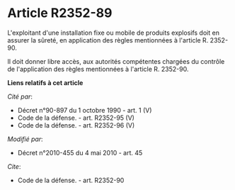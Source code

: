 # Article R2352-89

L'exploitant d'une installation fixe ou mobile de produits explosifs doit en assurer la sûreté, en application des règles
mentionnées à l'article R. 2352-90. 

Il doit donner libre accès, aux autorités compétentes chargées du contrôle de l'application des règles mentionnées à
l'article R. 2352-90.

**Liens relatifs à cet article**

_Cité par_:

  - Décret n°90-897 du 1 octobre 1990 - art. 1 (V)
  - Code de la défense. - art. R2352-95 (V)
  - Code de la défense. - art. R2352-96 (V)

_Modifié par_:

  - Décret n°2010-455 du 4 mai 2010 - art. 45

_Cite_:

  - Code de la défense. - art. R2352-90
